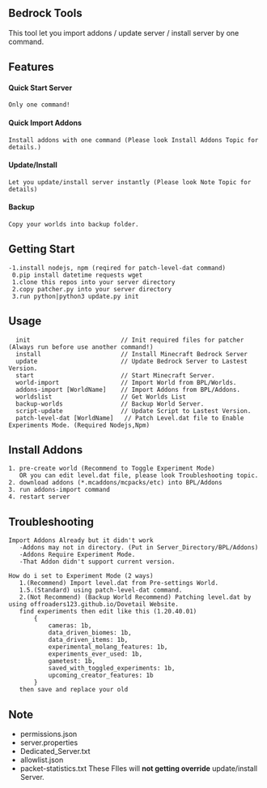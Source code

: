 
## Bedrock Tools
This tool let you import addons / update server / install server by one command.

## Features
 #### Quick Start Server
    Only one command!
 #### Quick Import Addons
    Install addons with one command (Please look Install Addons Topic for details.)
 #### Update/Install
    Let you update/install server instantly (Please look Note Topic for details)
 #### Backup
    Copy your worlds into backup folder.
## Getting Start
```
-1.install nodejs, npm (reqired for patch-level-dat command)
 0.pip install datetime requests wget
 1.clone this repos into your server directory
 2.copy patcher.py into your server directory
 3.run python|python3 update.py init
```
## Usage
  ```
    init                         // Init required files for patcher (Always run before use another command!)
    install                      // Install Minecraft Bedrock Server
    update                       // Update Bedrock Server to Lastest Version.
    start                        // Start Minecraft Server.
    world-import                 // Import World from BPL/Worlds.
    addons-import [WorldName]    // Import Addons from BPL/Addons.
    worldslist                   // Get Worlds List
    backup-worlds                // Backup World Server.
    script-update                // Update Script to Lastest Version.
    patch-level-dat [WorldName]   // Patch Level.dat file to Enable Experiments Mode. (Required Nodejs,Npm)
```
## Install Addons
```
1. pre-create world (Recommend to Toggle Experiment Mode) 
   OR you can edit level.dat file, please look Troubleshooting topic.
2. download addons (*.mcaddons/mcpacks/etc) into BPL/Addons
3. run addons-import command
4. restart server
```
## Troubleshooting
 ```
 Import Addons Already but it didn't work
    -Addons may not in directory. (Put in Server_Directory/BPL/Addons)
    -Addons Require Experiment Mode.
    -That Addon didn't support current version.

 How do i set to Experiment Mode (2 ways)
    1.(Recommend) Import level.dat from Pre-settings World.
    1.5.(Standard) using patch-level-dat command.
    2.(Not Recommend) (Backup World Recommend) Patching level.dat by using offroaders123.github.io/Dovetail Website.
    find experiments then edit like this (1.20.40.01)
        {
            cameras: 1b,
            data_driven_biomes: 1b,
            data_driven_items: 1b,
            experimental_molang_features: 1b,
            experiments_ever_used: 1b,
            gametest: 1b,
            saved_with_toggled_experiments: 1b,
            upcoming_creator_features: 1b
        }
    then save and replace your old
 ```
## Note
 - permissions.json 
 - server.properties 
 - Dedicated_Server.txt 
 - allowlist.json 
 - packet-statistics.txt
These FIles will **not getting override** update/install Server.
